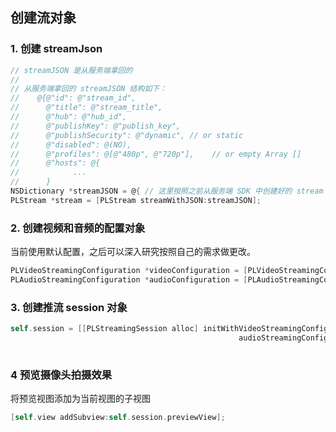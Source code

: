 ## 创建流对象

### 1. 创建 streamJson

``` Objective-C
// streamJSON 是从服务端拿回的
//
// 从服务端拿回的 streamJSON 结构如下：
//    @{@"id": @"stream_id",
//      @"title": @"stream_title",
//      @"hub": @"hub_id",
//      @"publishKey": @"publish_key",
//      @"publishSecurity": @"dynamic", // or static
//      @"disabled": @(NO),
//      @"profiles": @[@"480p", @"720p"],    // or empty Array []
//      @"hosts": @{
//            ...
//      }
NSDictionary *streamJSON = @{ // 这里按照之前从服务端 SDK 中创建好的 stream json 结构填写进去 };
PLStream *stream = [PLStream streamWithJSON:streamJSON];
```

### 2. 创建视频和音频的配置对象

当前使用默认配置，之后可以深入研究按照自己的需求做更改。

``` Objective-C
PLVideoStreamingConfiguration *videoConfiguration = [PLVideoStreamingConfiguration defaultConfiguration];
PLAudioStreamingConfiguration *audioConfiguration = [PLAudioStreamingConfiguration defaultConfiguration];
```

### 3. 创建推流 session 对象

``` Objective-C
self.session = [[PLStreamingSession alloc] initWithVideoStreamingConfiguration:videoConfiguration
                                                   audioStreamingConfiguration:audioConfiguration
                                                                        stream:stream];

```

### 4 预览摄像头拍摄效果

将预览视图添加为当前视图的子视图

```Objective-C
[self.view addSubview:self.session.previewView];
```
